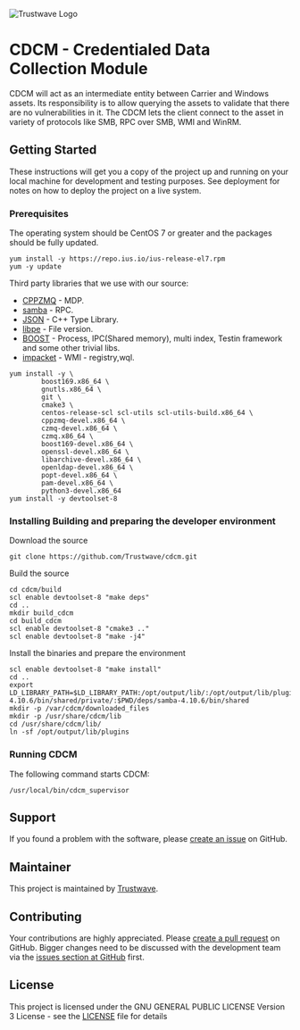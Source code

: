 ![Trustwave Logo]( https://www.trustwave.com/img/logo/logo-trustwave-white.svg)

# CDCM - Credentialed Data Collection Module

CDCM will act as an intermediate entity between Carrier and Windows assets. Its responsibility is to allow querying the assets to validate that there are no vulnerabilities in it. The CDCM lets the client connect to the asset in variety of protocols like SMB, RPC over SMB, WMI and WinRM.

## Getting Started

These instructions will get you a copy of the project up and running on your local machine for development and testing purposes. See deployment for notes on how to deploy the project on a live system.

### Prerequisites

The operating system should be CentOS 7 or greater and the packages should be fully updated.

```
yum install -y https://repo.ius.io/ius-release-el7.rpm
yum -y update
```

Third party libraries that we use with our source:

* [CPPZMQ](https://github.com/zeromq/cppzmq) - MDP.
* [samba](https://github.com/samba-team/samba) - RPC.
* [JSON](https://github.com/taocpp/json) - C++ Type Library.
* [libpe](https://github.com/merces/libpe) - File version.
* [BOOST](https://www.boost.org) - Process, IPC(Shared memory), multi index, Testin framework  and some other trivial libs.
* [impacket](https://github.com/SecureAuthCorp/impacket) - WMI - registry,wql.
```
yum install -y \
        boost169.x86_64 \
        gnutls.x86_64 \
        git \
        cmake3 \
        centos-release-scl scl-utils scl-utils-build.x86_64 \
        cppzmq-devel.x86_64 \
        czmq-devel.x86_64 \
        czmq.x86_64 \
        boost169-devel.x86_64 \
        openssl-devel.x86_64 \
        libarchive-devel.x86_64 \
        openldap-devel.x86_64 \
        popt-devel.x86_64 \
        pam-devel.x86_64 \
        python3-devel.x86_64
yum install -y devtoolset-8
```


### Installing Building and preparing the developer environment

Download the source
```
git clone https://github.com/Trustwave/cdcm.git
```

Build the source
```
cd cdcm/build
scl enable devtoolset-8 "make deps"
cd ..
mkdir build_cdcm
cd build_cdcm
scl enable devtoolset-8 "cmake3 .."
scl enable devtoolset-8 "make -j4"
```

Install the binaries and prepare the environment
```
scl enable devtoolset-8 "make install"
cd ..
export LD_LIBRARY_PATH=$LD_LIBRARY_PATH:/opt/output/lib/:/opt/output/lib/plugins/:$PWD/deps/samba-4.10.6/bin/shared/private/:$PWD/deps/samba-4.10.6/bin/shared
mkdir -p /var/cdcm/downloaded_files
mkdir -p /usr/share/cdcm/lib
cd /usr/share/cdcm/lib/
ln -sf /opt/output/lib/plugins
```


### Running CDCM

The following command starts CDCM:
```
/usr/local/bin/cdcm_supervisor
```

## Support

If you found a problem with the software, please [create an
issue](https://github.com/trustwave/cdcm/issues) on GitHub.


## Maintainer

This project is maintained by [Trustwave](https://www.trustwave.com/).

## Contributing

Your contributions are highly appreciated. Please [create a pull
request](https://github.com/trustwave/cdcm/pulls) on GitHub. Bigger
changes need to be discussed with the development team via the [issues section
at GitHub](https://github.com/trustwave/cdcm/issues) first.

## License

This project is licensed under the GNU GENERAL PUBLIC LICENSE Version 3 License - see the [LICENSE](LICENSE) file for details
